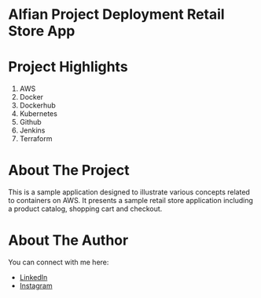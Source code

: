 # Alfian Project Deployment Retail Store App

# Project Highlights 
1. AWS
2. Docker
3. Dockerhub
4. Kubernetes
5. Github
6. Jenkins
7. Terraform

# About The Project
This is a sample application designed to illustrate various concepts related to containers on AWS. It presents a sample retail store application including a product catalog, shopping cart and checkout.

# About The Author
You can connect with me here:
* [LinkedIn](https://www.linkedin.com/in/alfianyaqien)
* [Instagram](https://www.instagram.com/alfiannurulyaqien)

